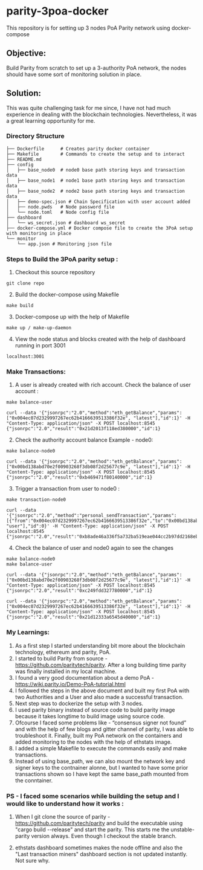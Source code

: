 # parity-3poa-docker
This repository is for setting up 3 nodes PoA Parity network using docker-compose

## Objective:

Build Parity from scratch to set up a 3-authority PoA network, the nodes should have some sort of monitoring solution in place.

## Solution:

This was quite challenging task for me since, I have not had much experience in dealing with the blockchain technologies. Nevertheless, it was a great learning opportunity for me.


### Directory Structure

```
├── Dockerfile      # Creates parity docker container
├── Makefile        # Commands to create the setup and to interact
├── README.md
├── config
│   ├── base_node0  # node0 base path storing keys and transaction data
│   ├── base_node1  # node1 base path storing keys and transaction data
│   ├── base_node2  # node2 base path storing keys and transaction data
│   ├── demo-spec.json # Chain Specification with user account added 
│   ├── node.pwds   # Node password file
│   └── node.toml   # Node config file
├── dashboard
│   └── ws_secret.json # dashboard ws_secret
├── docker-compose.yml # Docker compose file to create the 3PoA setup with monitoring in place
└── monitor
    └── app.json # Monitoring json file
``` 

### Steps to Build the 3PoA parity setup :
1. Checkout this source repository
```
git clone repo
```
2. Build the docker-compose using Makefile
```
make build
```
3. Docker-compose up with the help of Makefile
```
make up / make-up-daemon
```
4. View the node status and blocks created with the help of dashboard running in port 3001
```
localhost:3001
```

### Make Transactions:
1. A user is already created with rich account. Check the balance of user account :
```
make balance-user
```
```
curl --data '{"jsonrpc":"2.0","method":"eth_getBalance","params":["0x004ec07d2329997267ec62b4166639513386f32e", "latest"],"id":1}' -H "Content-Type: application/json" -X POST localhost:8545
{"jsonrpc":"2.0","result":"0x21d2013f118ed380000","id":1}
```
2. Check the authority account balance Example - node0:
```
make balance-node0
```
```
curl --data '{"jsonrpc":"2.0","method":"eth_getBalance","params":["0x00bd138abd70e2f00903268f3db08f2d25677c9e", "latest"],"id":1}' -H "Content-Type: application/json" -X POST localhost:8545
{"jsonrpc":"2.0","result":"0xb469471f80140000","id":1}
```
3. Trigger a transaction from user to node0 :
```
make transaction-node0
```
```
curl --data '{"jsonrpc":"2.0","method":"personal_sendTransaction","params":[{"from":"0x004ec07d2329997267ec62b4166639513386f32e","to":"0x00bd138abd70e2f00903268f3db08f2d25677c9e","value":"0xde0b6b3a7640000"}, "user"],"id":0}' -H "Content-Type: application/json" -X POST localhost:8545
{"jsonrpc":"2.0","result":"0xb8ade46a336f5a732ba519eae044cc2b97dd2168eb8657266bd590ee748890fe","id":0}
```
4. Check the balance of user and node0 again to see the changes
```
make balance-node0
make balance-user
```
```
curl --data '{"jsonrpc":"2.0","method":"eth_getBalance","params":["0x00bd138abd70e2f00903268f3db08f2d25677c9e", "latest"],"id":1}' -H "Content-Type: application/json" -X POST localhost:8545
{"jsonrpc":"2.0","result":"0xc249fdd327780000","id":1}

curl --data '{"jsonrpc":"2.0","method":"eth_getBalance","params":["0x004ec07d2329997267ec62b4166639513386f32e", "latest"],"id":1}' -H "Content-Type: application/json" -X POST localhost:8545
{"jsonrpc":"2.0","result":"0x21d12333a6545d40000","id":1}

```

### My Learnings:

1. As a first step I started understanding bit more about the blockchain technology, ethereum and parity, PoA.
2. I started to build Parity from source - https://github.com/paritytech/parity. After a long building time parity was finally installed in my local machine.
3. I found a very good documentation about a demo PoA - https://wiki.parity.io/Demo-PoA-tutorial.html
4. I followed the steps in the above document and built my first PoA with two Authorities and a User and also made a successful transaction.
5. Next step was to dockerize the setup with 3 nodes.
6. I used parity binary instead of source code to build parity image because it takes longtime to build image using source code. 
7. Ofcourse I faced some problems like - “consensus signer not found” and with the help of few blogs and gitter channel of parity, I was able to troubleshoot it. Finally, built my PoA network on the containers and added monitoring to the nodes with the help of ethstats image.
8. I added a simple Makefile to execute the commands easily and make transactions.
9. Instead of using base_path, we can also mount the network key and signer keys to the contnainer alonne, but I wanted to have some prior transactions shown so I have kept the same base_path mounted from the conntainer.


### PS - I faced some scenarios while building the setup and I would like to understand how it works :
1. When I git clone the source of parity - https://github.com/paritytech/parity  and build the executable using "cargo build --release" and start the parity. This starts me the unstable-parity version always. Even though I checkout the stable branch.

2. ethstats dashboard sometimes makes the node offline and also the "Last transaction miners" dashboard section is not updated instantly. Not sure why.
